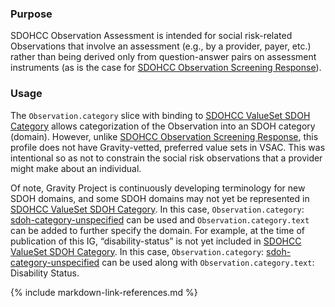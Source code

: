 ### Purpose

SDOHCC Observation Assessment is intended for social risk-related Observations that involve an assessment (e.g., by a provider, payer, etc.) rather than being derived only from question-answer pairs on assessment instruments (as is the case for [SDOHCC Observation Screening Response](StructureDefinition-SDOHCC-ObservationScreeningResponse.html)).

### Usage

The `Observation.category` slice with binding to [SDOHCC ValueSet SDOH Category](ValueSet-SDOHCC-ValueSetSDOHCategory.html) allows categorization of the Observation into an SDOH category (domain). However, unlike [SDOHCC Observation Screening Response](StructureDefinition-SDOHCC-ObservationScreeningResponse.html), this profile does not have Gravity-vetted, preferred value sets in VSAC. This was intentional so as not to constrain the social risk observations that a provider might make about an individual.

Of note, Gravity Project is continuously developing terminology for new SDOH domains, and some SDOH domains may not yet be represented in [SDOHCC ValueSet SDOH Category](ValueSet-SDOHCC-ValueSetSDOHCategory.html). In this case, `Observation.category`: [sdoh-category-unspecified](CodeSystem-SDOHCC-CodeSystemTemporaryCodes.html#SDOHCC-CodeSystemTemporaryCodes-sdoh-category-unspecified) can be used and `Observation.category.text` can be added to further specify the domain. For example, at the time of publication of this IG, “disability-status” is not yet included in [SDOHCC ValueSet SDOH Category](ValueSet-SDOHCC-ValueSetSDOHCategory.html). In this case, `Observation.category`: [sdoh-category-unspecified](CodeSystem-SDOHCC-CodeSystemTemporaryCodes.html#SDOHCC-CodeSystemTemporaryCodes-sdoh-category-unspecified) can be used along with `Observation.category.text`: Disability Status. 


{% include markdown-link-references.md %}
